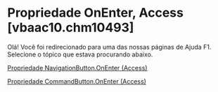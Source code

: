
# Propriedade OnEnter, Access [vbaac10.chm10493]

Olá! Você foi redirecionado para uma das nossas páginas de Ajuda F1. Selecione o tópico que estava procurando abaixo.

[Propriedade NavigationButton.OnEnter (Access)](http://msdn.microsoft.com/library/3da3f669-1314-97af-bd01-b1e4848f3a13%28Office.15%29.aspx)

[Propriedade CommandButton.OnEnter (Access)](http://msdn.microsoft.com/library/6d8f659f-a8aa-4671-509c-c82ae5dead0c%28Office.15%29.aspx)

